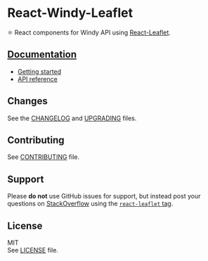 # React-Windy-Leaflet 

⚛️ React components for Windy API using [React-Leaflet](http://react-leaflet.js.org).

## [Documentation](http://react-leaflet.js.org)

- [Getting started](https://react-leaflet.js.org/docs/en/intro.html)
- [API reference](https://react-leaflet.js.org/docs/en/context.html)

## Changes

See the [CHANGELOG](CHANGELOG.md) and [UPGRADING](UPGRADING.md) files.

## Contributing

See [CONTRIBUTING](CONTRIBUTING.md) file.

## Support

Please **do not** use GitHub issues for support, but instead post your questions on [StackOverflow](https://stackoverflow.com/) using the [`react-leaflet` tag](https://stackoverflow.com/questions/tagged/react-leaflet).

## License

MIT\
See [LICENSE](LICENSE) file.
